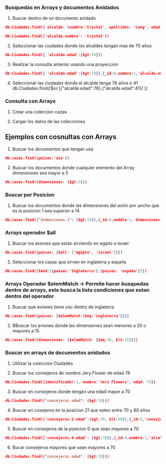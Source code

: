 ### Busquedas en Arrays y documentos Anidados ###

1. Buscar dentro de un documento anidado

```json
db.Ciudades.find({ alcalde: {nombre:'Crystal', apellidos: 'Long', edad:76}})

db.Ciudades.find({'alcalde.nombre': 'Crystal'})

```
2. Seleccionar las ciudades donde los alcaldes tengan mas de 70 años
```json
db.Ciudades.find({ 'alcalde.edad':{$gt:70}})
```

3. Realizar la consulta anterior usando una proyeccion
```json
db.Ciudades.find({ 'alcalde.edad':{$gt:70}},{_id:0,nombre:1,'alcalde.edad':1})
```
4. Seleccionar las ciudades donde el alcalde tenga 76 años o 41 
db.Ciudades.find({$or:[{"alcalde.edad":76},{"alcalde.edad":41}] })

### Consulta con Arrays ###

1. Crear una coleccion cazas

2. Cargar los datos de las colecciones

## Ejemplos con cosnultas con Arrays

1. Buscar los documentos que tengan usa

```json
db.cazas.find({paises:'usa'})
```

2. Buscar los documentos donde cualquier elemento del Array dimensiones sea mayor a 5

```json
db.cazas.find({dimensiones: {$gt:5}})
```

### Buscar por Posicion
1. Buscar los documentos donde las dimensiones del avión por ancho que es la posicion 1
sea superior a 14

```json
db.cazas.find({"dimensiones.1": {$gt:14}},{_id:0,modelo:1, dimensiones:1})
```

### Arrays operador $all ###
1. Buscar los aviones que estan sirviendo en egipto e israel

```json
db.cazas.find({paises: {$all: ['egipto', 'israel']}})
```

2. Seleccionar los cazas que sirven en inglaterra y españa

```json
db.cazas.find({$and:[{paises:'Inglaterra'},{paises: 'españa'}]})
```

### Arrays Operador $elemMatch -> Permite hacer busquedas dentro de arrays, este busca la lista condiciones que estan dentro del operador

1. Buscar que aviones tiene uso dentro de inglaterra

```json
db.cazas.find({paises: {$elemMatch:{$eq:'inglaterra'}}})
```

2. BBuscar los aviones donde las dimensiones sean menores a 20 o mayores a 15

```json
db.cazas.find({dimensiones: {$elemMatch: {$eq:20, $lt:15}}})
```

### Buscar en arrays de documentos anidados

1. Utilizar la coleccion Ciudades

2. Buscar los consejeros de nombre Jery Flower de edad 78

```json
db.Ciudades.find({identificador:1, nombre:'Jeri Flowers', edad: 78})
```
3. Buscar en consejeros donde tengan una edad mayor a 70

```json
db.Ciudades.find({"consejeros.edad": {$gt:70}})
```

4. Buscar en cosejeros en la posicion 21 que esten entre 70 y 80 años

```json
db.Ciudades.find({'consejeros.2.edad':{$gt:70, $lt:80}},{_id:0,'consejeros.edad':1})
```

5. Buscar en consejeros de la posicion 0 que sean mayores a 70 


```json
db.Ciudades.find({'consejeros.0.edad': {$gt:70}},{_id:0,nombre:1,'alcalde.edad':1})
```

6. Bucar consejeros mayores que sean mayores a 70

```json
db.Ciudades.find({"consejeros.edad": {$gt:70}})
```